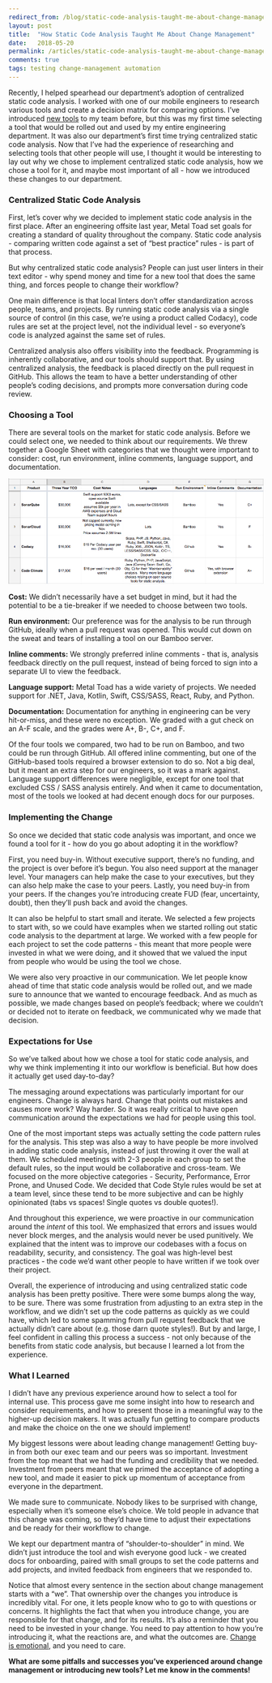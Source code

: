 ```yaml
---
redirect_from: /blog/static-code-analysis-taught-me-about-change-management
layout: post
title:  "How Static Code Analysis Taught Me About Change Management"
date:   2018-05-20
permalink: /articles/static-code-analysis-taught-me-about-change-management
comments: true
tags: testing change-management automation
---
```


Recently, I helped spearhead our department’s adoption of centralized static code analysis. I worked with one of our mobile engineers to research various tools and create a decision matrix for comparing options. I’ve introduced [new tools](https://www.metaltoad.com/blog/backstopjs-part-deux-javascript-config-and-makefile) to my team before, but this was my first time selecting a tool that would be rolled out and used by my entire engineering department. It was also our department’s first time trying centralized static code analysis. Now that I’ve had the experience of researching and selecting tools that other people will use, I thought it would be interesting to lay out why we chose to implement centralized static code analysis, how we chose a tool for it, and maybe most important of all - how we introduced these changes to our department.

### Centralized Static Code Analysis

First, let’s cover why we decided to implement static code analysis in the first place. After an engineering offsite last year, Metal Toad set goals for creating a standard of quality throughout the company. Static code analysis - comparing written code against a set of “best practice” rules - is part of that process.

But why centralized static code analysis? People can just user linters in their text editor - why spend money and time for a new tool that does the same thing, and forces people to change their workflow?

One main difference is that local linters don’t offer standardization across people, teams, and projects. By running static code analysis via a single source of control (in this case, we’re using a product called Codacy), code rules are set at the project level, not the individual level - so everyone’s code is analyzed against the same set of rules.

Centralized analysis also offers visibility into the feedback. Programming is inherently collaborative, and our tools should support that. By using centralized analysis, the feedback is placed directly on the pull request in GitHub. This allows the team to have a better understanding of other people’s coding decisions, and prompts more conversation during code review.

### Choosing a Tool

There are several tools on the market for static code analysis. Before we could select one, we needed to think about our requirements. We threw together a Google Sheet with categories that we thought were important to consider: cost, run environment, inline comments, language support, and documentation.

![Screenshot of the decision matrix for choosing a static code analysis tool](../images/matrix.png)

**Cost:** We didn’t necessarily have a set budget in mind, but it had the potential to be a tie-breaker if we needed to choose between two tools.

**Run environment:** Our preference was for the analysis to be run through GitHub, ideally when a pull request was opened. This would cut down on the sweat and tears of installing a tool on our Bamboo server.

**Inline comments:** We strongly preferred inline comments - that is, analysis feedback directly on the pull request, instead of being forced to sign into a separate UI to view the feedback.

**Language support:** Metal Toad has a wide variety of projects. We needed support for .NET, Java, Kotlin, Swift, CSS/SASS, React, Ruby, and Python.

**Documentation:** Documentation for anything in engineering can be very hit-or-miss, and these were no exception. We graded with a gut check on an A-F scale, and the grades were A+, B-, C+, and F.

Of the four tools we compared, two had to be run on Bamboo, and two could be run through GitHub. All offered inline commenting, but one of the GitHub-based tools required a browser extension to do so. Not a big deal, but it meant an extra step for our engineers, so it was a mark against. Language support differences were negligible, except for one tool that excluded CSS / SASS analysis entirely. And when it came to documentation, most of the tools we looked at had decent enough docs for our purposes.

### Implementing the Change

So once we decided that static code analysis was important, and once we found a tool for it - how do you go about adopting it in the workflow?

First, you need buy-in. Without executive support, there’s no funding, and the project is over before it’s begun. You also need support at the manager level. Your managers can help make the case to your executives, but they can also help make the case to your peers. Lastly, you need buy-in from your peers. If the changes you’re introducing create FUD (fear, uncertainty, doubt), then they’ll push back and avoid the changes.

It can also be helpful to start small and iterate. We selected a few projects to start with, so we could have examples when we started rolling out static code analysis to the department at large. We worked with a few people for each project to set the code patterns - this meant that more people were invested in what we were doing, and it showed that we valued the input from people who would be using the tool we chose.

We were also very proactive in our communication. We let people know ahead of time that static code analysis would be rolled out, and we made sure to announce that we wanted to encourage feedback. And as much as possible, we made changes based on people’s feedback; where we couldn’t or decided not to iterate on feedback, we communicated why we made that decision.

### Expectations for Use

So we’ve talked about how we chose a tool for static code analysis, and why we think implementing it into our workflow is beneficial. But how does it actually get used day-to-day?

The messaging around expectations was particularly important for our engineers. Change is always hard. Change that points out mistakes and causes more work? Way harder. So it was really critical to have open communication around the expectations we had for people using this tool.

One of the most important steps was actually setting the code pattern rules for the analysis. This step was also a way to have people be more involved in adding static code analysis, instead of just throwing it over the wall at them. We scheduled meetings with 2-3 people in each group to set the default rules, so the input would be collaborative and cross-team. We focused on the more objective categories - Security, Performance, Error Prone, and Unused Code. We decided that Code Style rules would be set at a team level, since these tend to be more subjective and can be highly opinionated (tabs vs spaces! Single quotes vs double quotes!).

And throughout this experience, we were proactive in our communication around the *intent* of this tool. We emphasized that errors and issues would never block merges, and the analysis would never be used punitively. We explained that the intent was to improve our codebases with a focus on readability, security, and consistency. The goal was high-level best practices - the code we’d want other people to have written if we took over their project.

Overall, the experience of introducing and using centralized static code analysis has been pretty positive. There were some bumps along the way, to be sure. There was some frustration from adjusting to an extra step in the workflow, and we didn’t set up the code patterns as quickly as we could have, which led to some spamming from pull request feedback that we actually didn’t care about (e.g. those darn quote styles!). But by and large, I feel confident in calling this process a success - not only because of the benefits from static code analysis, but because I learned a lot from the experience.

### What I Learned

I didn’t have any previous experience around how to select a tool for internal use. This process gave me some insight into how to research and consider requirements, and how to present those in a meaningful way to the higher-up decision makers. It was actually fun getting to compare products and make the choice on the one we should implement!

My biggest lessons were about leading change management! Getting buy-in from both our exec team and our peers was so important. Investment from the top meant that we had the funding and credibility that we needed. Investment from peers meant that we primed the acceptance of adopting a new tool, and made it easier to pick up momentum of acceptance from everyone in the department.

We made sure to communicate. Nobody likes to be surprised with change, especially when it’s someone else’s choice. We told people in advance that this change was coming, so they’d have time to adjust their expectations and be ready for their workflow to change.

We kept our department mantra of “shoulder-to-shoulder” in mind. We didn’t just introduce the tool and wish everyone good luck - we created docs for onboarding, paired with small groups to set the code patterns and add projects, and invited feedback from engineers that we responded to.

Notice that almost every sentence in the section about change management starts with a “we”. That ownership over the changes you introduce is incredibly vital. For one, it lets people know who to go to with questions or concerns. It highlights the fact that when you introduce change, you are responsible for that change, and for its results. It’s also a reminder that you need to be invested in your change. You need to pay attention to how you’re introducing it, what the reactions are, and what the outcomes are. [Change is emotional](http://larahogan.me/blog/desk-moves), and you need to care.

**What are some pitfalls and successes you’ve experienced around change management or introducing new tools? Let me know in the comments!**
